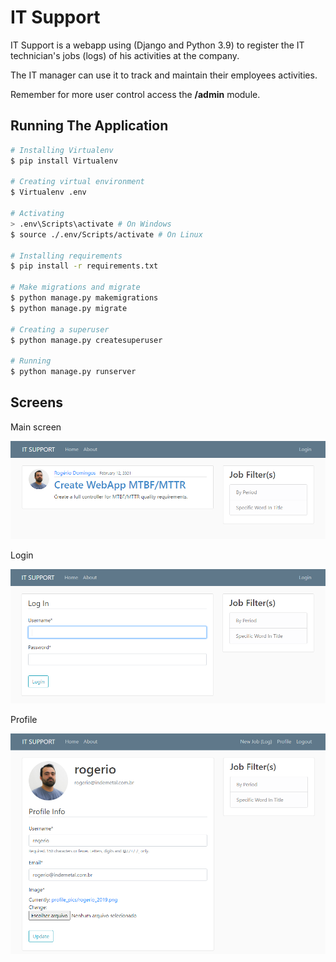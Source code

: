 # IT Support

IT Support is a webapp using (Django and Python 3.9) to register the IT technician's jobs (logs) of his activities at the company.

The IT manager can use it to track and maintain their employees activities.

Remember for more user control access the <b>/admin</b> module.

## Running The Application

```bash
# Installing Virtualenv
$ pip install Virtualenv

# Creating virtual environment
$ Virtualenv .env

# Activating
> .env\Scripts\activate # On Windows
$ source ./.env/Scripts/activate # On Linux

# Installing requirements
$ pip install -r requirements.txt

# Make migrations and migrate
$ python manage.py makemigrations
$ python manage.py migrate

# Creating a superuser
$ python manage.py createsuperuser

# Running
$ python manage.py runserver
```

## Screens

Main screen

![Alt text](print_screens/01.PNG)

Login

![Alt text](print_screens/02.PNG)

Profile

![Alt text](print_screens/03.PNG)

